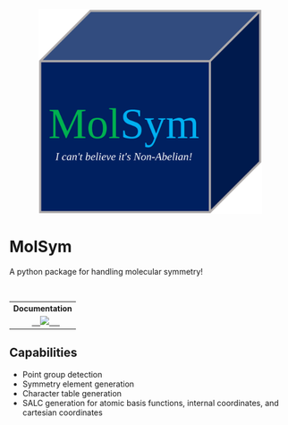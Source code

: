 <p align="center">
  <img src="molsym.png" width="400" alt=""/>
</p>

# MolSym
A python package for handling molecular symmetry!
<table align="center">
  <tr>
    <th>Documentation</th>
  </tr>
  <tr>
    <td align="center">
      <a href=https://FermiQC.github.io/Fermi.jl/dev>
      <img src=https://img.shields.io/badge/docs-dev-blue.svg>
      </a> 
    </td>
  </tr>
</table>

## Capabilities
- Point group detection
- Symmetry element generation
- Character table generation
- SALC generation for atomic basis functions, internal coordinates, and cartesian coordinates
